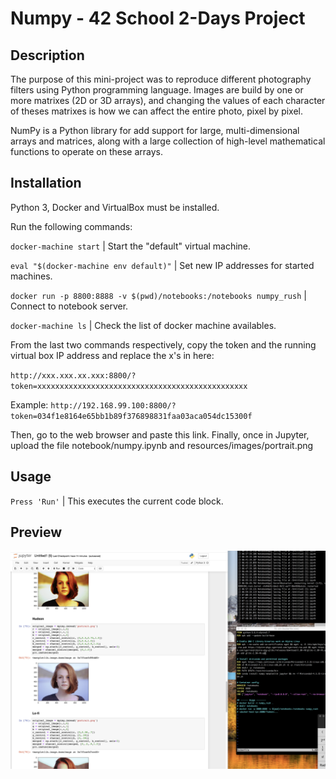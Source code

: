 # Numpy - 42 School 2-Days Project

## Description

The purpose of this mini-project was to reproduce different photography filters using Python programming language. Images are build by one or more matrixes (2D or 3D arrays), and changing the values of each character of theses matrixes is how we can affect the entire photo, pixel by pixel. 

NumPy is a Python library for add support for large, multi-dimensional arrays and matrices, along with a large collection of high-level mathematical functions to operate on these arrays.

## Installation
Python 3, Docker and VirtualBox must be installed.

Run the following commands:

`docker-machine start` | Start the "default" virtual machine.

`eval "$(docker-machine env default)"` | Set new IP addresses for started machines.

`docker run -p 8800:8888 -v $(pwd)/notebooks:/notebooks numpy_rush` | Connect to notebook server.

`docker-machine ls` | Check the list of docker machine availables.

From the last two commands respectively, copy the token and the running virtual box IP address and replace the x's in here:

`http://xxx.xxx.xx.xxx:8800/?token=xxxxxxxxxxxxxxxxxxxxxxxxxxxxxxxxxxxxxxxxxxxxxxx`

Example:
`http://192.168.99.100:8800/?token=034f1e8164e65bb1b89f376898831faa03aca054dc15300f`

Then, go to the web browser and paste this link.
Finally, once in Jupyter, upload the file notebook/numpy.ipynb and resources/images/portrait.png

## Usage
`Press 'Run'` | This executes the current code block.

## Preview

<img src="resources/images/numpy.png" width="1000">
